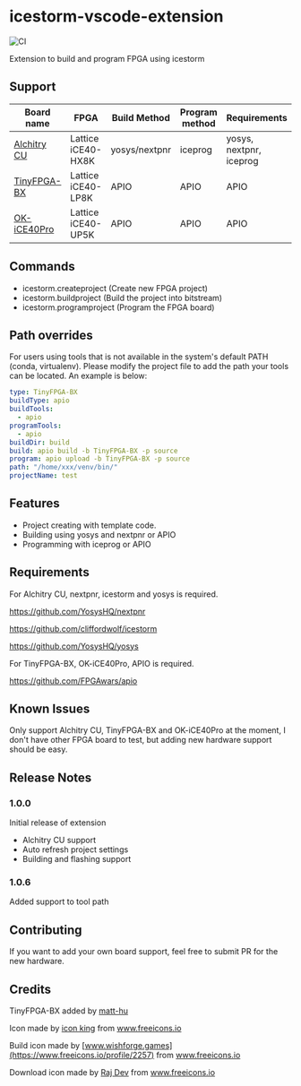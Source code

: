 # icestorm-vscode-extension

![CI](https://github.com/r1cebank/icestorm-vscode-extension/workflows/CI/badge.svg)

Extension to build and program FPGA using icestorm

## Support
| Board name | FPGA | Build Method | Program method | Requirements |
| ---------- | ---- | ------------ | -------------- | ------------ |
| [Alchitry CU](https://alchitry.com/products/alchitry-cu-fpga-development-board) | Lattice iCE40-HX8K | yosys/nextpnr | iceprog | yosys, nextpnr, iceprog |
| [TinyFPGA-BX](https://tinyfpga.com/) | Lattice iCE40-LP8K | APIO | APIO | APIO
| [OK-iCE40Pro](https://wifiboy.org/okice/) | Lattice iCE40-UP5K | APIO | APIO | APIO

## Commands

* icestorm.createproject (Create new FPGA project)
* icestorm.buildproject (Build the project into bitstream)
* icestorm.programproject (Program the FPGA board)

## Path overrides
For users using tools that is not available in the system's default PATH (conda, virtualenv). Please modify the project file to add the path your tools can be located. An example is below:

```yaml
type: TinyFPGA-BX
buildType: apio
buildTools:
  - apio
programTools:
  - apio
buildDir: build
build: apio build -b TinyFPGA-BX -p source
program: apio upload -b TinyFPGA-BX -p source
path: "/home/xxx/venv/bin/"
projectName: test

```
## Features

* Project creating with template code.
* Building using yosys and nextpnr or APIO
* Programming with iceprog or APIO

## Requirements

For Alchitry CU, nextpnr, icestorm and yosys is required.

https://github.com/YosysHQ/nextpnr

https://github.com/cliffordwolf/icestorm

https://github.com/YosysHQ/yosys


For TinyFPGA-BX, OK-iCE40Pro, APIO is required.

https://github.com/FPGAwars/apio


## Known Issues

Only support Alchitry CU, TinyFPGA-BX and OK-iCE40Pro at the moment, I don't have other FPGA board to test, but adding new hardware support should be easy.

## Release Notes

### 1.0.0

Initial release of extension

* Alchitry CU support
* Auto refresh project settings
* Building and flashing support

### 1.0.6
Added support to tool path

## Contributing
If you want to add your own board support, feel free to submit PR for the new hardware.

## Credits

TinyFPGA-BX added by [matt-hu](https://github.com/matt-hu)

Icon made by [icon king](https://www.freeicons.io/profile/3) from www.freeicons.io

Build icon made by [www.wishforge.games](https://www.freeicons.io/profile/2257) from www.freeicons.io

Download icon made by [Raj Dev](https://www.freeicons.io/profile/714) from www.freeicons.io
